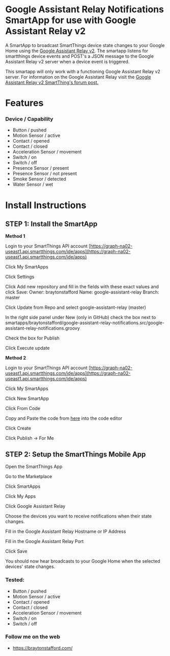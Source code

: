 # Google Assistant Relay Notifications SmartApp for use with Google Assistant Relay v2

A SmartApp to broadcast SmartThings device state changes to your Google Home using the [Google Assistant Relay v2](https://community.smartthings.com/t/release-google-assistant-relay-v2-0-google-home-audio-notifications). The smartapp listens for smartthings device events and POST's a JSON message to the Google Assistant Relay v2 server when a device event is triggered.

This smartapp will only work with a functioning Google Assistant Relay v2 server. For information on the Google Assistant Relay visit the [Google Assistant Relay v2 SmartThing's forum post.](https://community.smartthings.com/t/release-google-assistant-relay-v2-0-google-home-audio-notifications) 

# Features
### Device / Capability

* Button / pushed
* Motion Sensor / active
* Contact / opened
* Contact / closed
* Acceleration Sensor / movement
* Switch / on
* Switch / off
* Presence Sensor / present
* Presence Sensor / not present
* Smoke Sensor / detected
* Water Sensor / wet

# Install Instructions
## STEP 1: Install the SmartApp
**Method 1**

Login to your SmartThings API account
[https://graph-na02-useast1.api.smartthings.com/ide/apps](https://graph-na02-useast1.api.smartthings.com/ide/apps)

Click My SmartApps

Click Settings

Click Add new repository and fill in the fields with these exact values and click Save:
  Owner: braytonstafford
  Name: google-assistant-relay
  Branch: master

Click Update from Repo and select google-assistant-relay (master)

In the right side panel under New (only in GitHub) check the box next to smartapps/braytonstafford/google-assistant-relay-notifications.src/google-assistant-relay-notifications.groovy

Check the box for Publish

Click Execute update

**Method 2**

Login to your SmartThings API account
[https://graph-na02-useast1.api.smartthings.com/ide/apps](https://graph-na02-useast1.api.smartthings.com/ide/apps)

Click My SmartApps

Click New SmartApp

Click From Code

Copy and Paste the code from [here](https://raw.githubusercontent.com/braytonstafford/google-assistant-relay/master/smartapps/braytonstafford/google-assistant-relay-notifications.src/google-assistant-relay-notifications.groovy) into the code editor

Click Create

Click Publish -> For Me


## STEP 2: Setup the SmartThings Mobile App
Open the SmartThings App

Go to the Marketplace

Click SmartApps

Click My Apps

Click Google Assistant Relay

Choose the devices you want to receive notifications when their state changes.

Fill in the Google Assistant Relay Hostname or IP Address

Fill in the Google Assistant Relay Port

Click Save

You should now hear broadcasts to your Google Home when the selected devices' state changes.



### Tested:
* Button / pushed
* Motion Sensor / active
* Contact / opened
* Contact / closed
* Acceleration Sensor / movement
* Switch / on
* Switch / off


### Follow me on the web

* https://braytonstafford.com/
